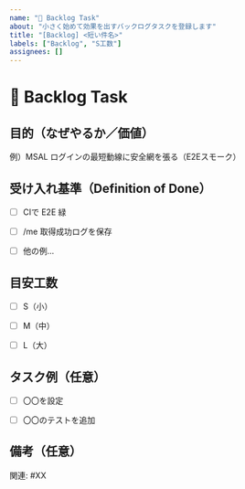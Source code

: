 ```yaml
---
name: "📌 Backlog Task"
about: "小さく始めて効果を出すバックログタスクを登録します"
title: "[Backlog] <短い件名>"
labels: ["Backlog", "S工数"]
assignees: []
---
```


# 📌 Backlog Task

## 目的（なぜやるか／価値）
<!-- プロジェクトに与える効果（品質・安全性・開発効率など） -->

例）MSAL ログインの最短動線に安全網を張る（E2Eスモーク）


## 受け入れ基準（Definition of Done）
<!-- 「どうなれば完了か」を箇条書きで -->

- [ ] CIで E2E 緑
- [ ] /me 取得成功ログを保存
- [ ] 他の例...


## 目安工数
<!-- S（小）/ M（中）/ L（大）のいずれかを選択 -->

- [ ] S（小）
- [ ] M（中）
- [ ] L（大）


## タスク例（任意）
<!-- 着手時に調整可。チェックボックスで書くと便利です -->

- [ ] 〇〇を設定
- [ ] 〇〇のテストを追加


## 備考（任意）
<!-- 関連チケット／参考リンク など -->

関連: #XX
